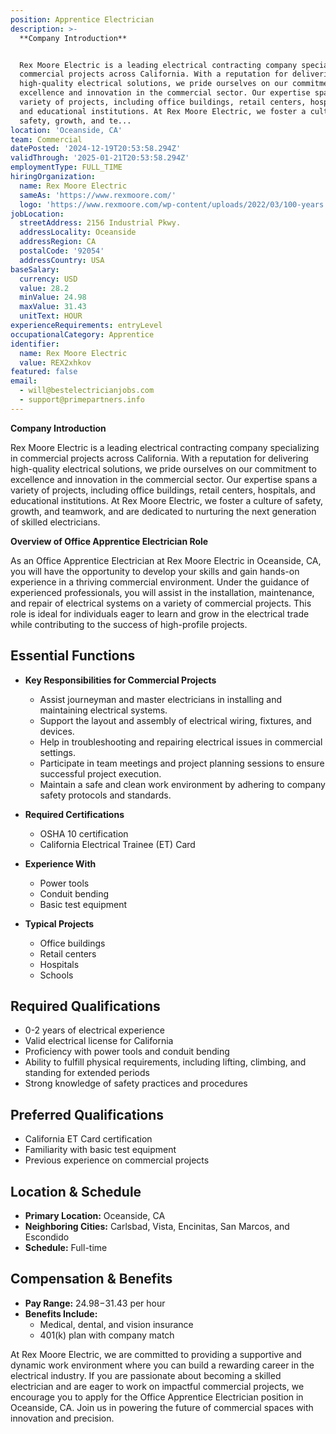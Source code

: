 ```yaml
---
position: Apprentice Electrician
description: >-
  **Company Introduction**


  Rex Moore Electric is a leading electrical contracting company specializing in
  commercial projects across California. With a reputation for delivering
  high-quality electrical solutions, we pride ourselves on our commitment to
  excellence and innovation in the commercial sector. Our expertise spans a
  variety of projects, including office buildings, retail centers, hospitals,
  and educational institutions. At Rex Moore Electric, we foster a culture of
  safety, growth, and te...
location: 'Oceanside, CA'
team: Commercial
datePosted: '2024-12-19T20:53:58.294Z'
validThrough: '2025-01-21T20:53:58.294Z'
employmentType: FULL_TIME
hiringOrganization:
  name: Rex Moore Electric
  sameAs: 'https://www.rexmoore.com/'
  logo: 'https://www.rexmoore.com/wp-content/uploads/2022/03/100-years.png'
jobLocation:
  streetAddress: 2156 Industrial Pkwy.
  addressLocality: Oceanside
  addressRegion: CA
  postalCode: '92054'
  addressCountry: USA
baseSalary:
  currency: USD
  value: 28.2
  minValue: 24.98
  maxValue: 31.43
  unitText: HOUR
experienceRequirements: entryLevel
occupationalCategory: Apprentice
identifier:
  name: Rex Moore Electric
  value: REX2xhkov
featured: false
email:
  - will@bestelectricianjobs.com
  - support@primepartners.info
---
```




**Company Introduction**

Rex Moore Electric is a leading electrical contracting company specializing in commercial projects across California. With a reputation for delivering high-quality electrical solutions, we pride ourselves on our commitment to excellence and innovation in the commercial sector. Our expertise spans a variety of projects, including office buildings, retail centers, hospitals, and educational institutions. At Rex Moore Electric, we foster a culture of safety, growth, and teamwork, and are dedicated to nurturing the next generation of skilled electricians.

**Overview of Office Apprentice Electrician Role**

As an Office Apprentice Electrician at Rex Moore Electric in Oceanside, CA, you will have the opportunity to develop your skills and gain hands-on experience in a thriving commercial environment. Under the guidance of experienced professionals, you will assist in the installation, maintenance, and repair of electrical systems on a variety of commercial projects. This role is ideal for individuals eager to learn and grow in the electrical trade while contributing to the success of high-profile projects.

## Essential Functions

- **Key Responsibilities for Commercial Projects**
  - Assist journeyman and master electricians in installing and maintaining electrical systems.
  - Support the layout and assembly of electrical wiring, fixtures, and devices.
  - Help in troubleshooting and repairing electrical issues in commercial settings.
  - Participate in team meetings and project planning sessions to ensure successful project execution.
  - Maintain a safe and clean work environment by adhering to company safety protocols and standards.
  
- **Required Certifications**
  - OSHA 10 certification
  - California Electrical Trainee (ET) Card

- **Experience With**
  - Power tools
  - Conduit bending
  - Basic test equipment

- **Typical Projects**
  - Office buildings
  - Retail centers
  - Hospitals
  - Schools

## Required Qualifications

- 0-2 years of electrical experience
- Valid electrical license for California
- Proficiency with power tools and conduit bending
- Ability to fulfill physical requirements, including lifting, climbing, and standing for extended periods
- Strong knowledge of safety practices and procedures

## Preferred Qualifications

- California ET Card certification
- Familiarity with basic test equipment
- Previous experience on commercial projects

## Location & Schedule

- **Primary Location:** Oceanside, CA
- **Neighboring Cities:** Carlsbad, Vista, Encinitas, San Marcos, and Escondido
- **Schedule:** Full-time

## Compensation & Benefits

- **Pay Range:** $24.98-$31.43 per hour
- **Benefits Include:**
  - Medical, dental, and vision insurance
  - 401(k) plan with company match

At Rex Moore Electric, we are committed to providing a supportive and dynamic work environment where you can build a rewarding career in the electrical industry. If you are passionate about becoming a skilled electrician and are eager to work on impactful commercial projects, we encourage you to apply for the Office Apprentice Electrician position in Oceanside, CA. Join us in powering the future of commercial spaces with innovation and precision.
